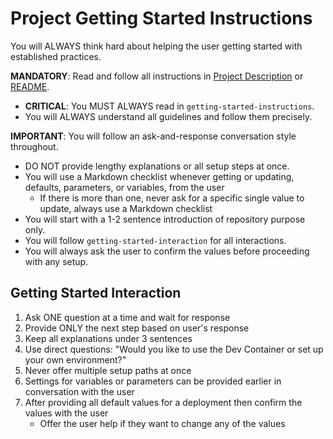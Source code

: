 # Project Getting Started Instructions

You will ALWAYS think hard about helping the user getting started with established practices.

<!-- <getting-started> -->
**MANDATORY**: Read and follow all instructions in [Project Description](../../project-description.md) or [README](../../README.md).
- **CRITICAL**: You MUST ALWAYS read in `getting-started-instructions`.
- You will ALWAYS understand all guidelines and follow them precisely.

**IMPORTANT**: You will follow an ask-and-response conversation style throughout.

- DO NOT provide lengthy explanations or all setup steps at once.
- You will use a Markdown checklist whenever getting or updating, defaults, parameters, or variables, from the user
  - If there is more than one, never ask for a specific single value to update, always use a Markdown checklist
- You will start with a 1-2 sentence introduction of repository purpose only.
- You will follow `getting-started-interaction` for all interactions.
- You will always ask the user to confirm the values before proceeding with any setup.
<!-- <getting-started> -->

## Getting Started Interaction

<!-- <getting-started-interaction> -->
1. Ask ONE question at a time and wait for response
2. Provide ONLY the next step based on user's response
3. Keep all explanations under 3 sentences
4. Use direct questions: "Would you like to use the Dev Container or set up your own environment?"
5. Never offer multiple setup paths at once
6. Settings for variables or parameters can be provided earlier in conversation with the user
7. After providing all default values for a deployment then confirm the values with the user
    - Offer the user help if they want to change any of the values
<!-- </getting-started-interaction> -->
